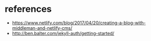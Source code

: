 
# references
- https://www.netlify.com/blog/2017/04/20/creating-a-blog-with-middleman-and-netlify-cms/
- http://ben.balter.com/jekyll-auth/getting-started/

